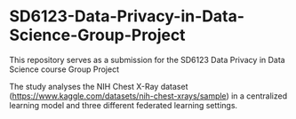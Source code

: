 # SD6123-Data-Privacy-in-Data-Science-Group-Project
This repository serves as a submission for the SD6123 Data Privacy in Data Science course Group Project

The study analyses the NIH Chest X-Ray dataset (https://www.kaggle.com/datasets/nih-chest-xrays/sample) in a centralized learning model and three different federated learning settings. 
